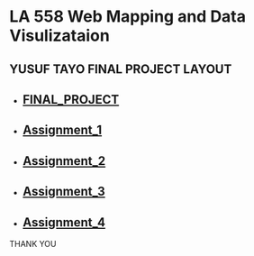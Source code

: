 # LA 558 Web Mapping and Data Visulizataion 

 
## <p>YUSUF TAYO FINAL PROJECT LAYOUT</p>
 

- <p><a href="https://tayoyusuf.github.io/LA558_2022_YUSUF/web/project.html"><h2>FINAL_PROJECT</h2></a> 

- <p><a href="https://tayoyusuf.github.io/LA558_2022_YUSUF/web/assignment1.html"><h2>Assignment_1</h2></a>  

- <a href="https://tayoyusuf.github.io/LA558_2022_YUSUF/web/Assignment2b.html"><h2>Assignment_2</h2></a>

- <a href="https://tayoyusuf.github.io/LA558_2022_YUSUF/web/Assignment_3/assignment3.html"><h2>Assignment_3</h2></a>

- <a href="https://tayoyusuf.github.io/LA558_2022_YUSUF/web/Assignment4.html"><h2>Assignment_4</h2></a>
</p>
  </article>
</section>

<footer>
  <p>THANK YOU</p>
</footer>

</body>
</html>

